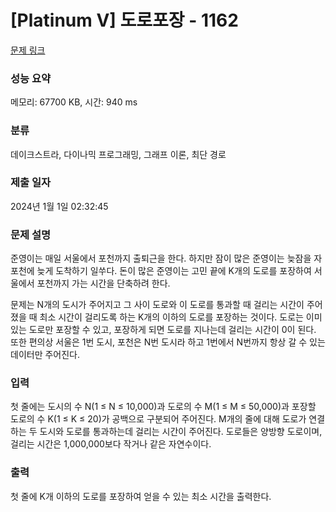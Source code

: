 # [Platinum V] 도로포장 - 1162 

[문제 링크](https://www.acmicpc.net/problem/1162) 

### 성능 요약

메모리: 67700 KB, 시간: 940 ms

### 분류

데이크스트라, 다이나믹 프로그래밍, 그래프 이론, 최단 경로

### 제출 일자

2024년 1월 1일 02:32:45

### 문제 설명

<p>준영이는 매일 서울에서 포천까지 출퇴근을 한다. 하지만 잠이 많은 준영이는 늦잠을 자 포천에 늦게 도착하기 일쑤다. 돈이 많은 준영이는 고민 끝에 K개의 도로를 포장하여 서울에서 포천까지 가는 시간을 단축하려 한다.</p>

<p>문제는 N개의 도시가 주어지고 그 사이 도로와 이 도로를 통과할 때 걸리는 시간이 주어졌을 때 최소 시간이 걸리도록 하는 K개의 이하의 도로를 포장하는 것이다. 도로는 이미 있는 도로만 포장할 수 있고, 포장하게 되면 도로를 지나는데 걸리는 시간이 0이 된다. 또한 편의상 서울은 1번 도시, 포천은 N번 도시라 하고 1번에서 N번까지 항상 갈 수 있는 데이터만 주어진다.</p>

### 입력 

 <p>첫 줄에는 도시의 수 N(1 ≤ N ≤ 10,000)과 도로의 수 M(1 ≤ M ≤ 50,000)과 포장할 도로의 수 K(1 ≤ K ≤ 20)가 공백으로 구분되어 주어진다. M개의 줄에 대해 도로가 연결하는 두 도시와 도로를 통과하는데 걸리는 시간이 주어진다. 도로들은 양방향 도로이며, 걸리는 시간은 1,000,000보다 작거나 같은 자연수이다.</p>

### 출력 

 <p>첫 줄에 K개 이하의 도로를 포장하여 얻을 수 있는 최소 시간을 출력한다.</p>

